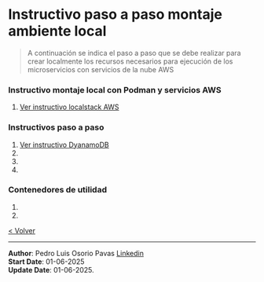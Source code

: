 # Instructivo paso a paso montaje ambiente local
> A continuación se indica el paso a paso que se debe realizar para crear localmente los recursos necesarios para ejecución de los microservicios con servicios de la nube AWS


### Instructivo montaje local con Podman y servicios AWS
1. [Ver instructivo localstack AWS](README-AMBIENTE-LOCAL.md)

### Instructivos paso a paso

1. [Ver instructivo DyanamoDB](README-SERVICIO-DYNAMODB.md)
2. [](README-SERVICIO-SECRETMANAGER.md)
3. [](README-SERVICIO-S3.md)
4. [](README-SERVICIO-REDISCACHE.md)

### Contenedores de utilidad

1. [](README-WIREMOCK.md)
2. [](README-SERVICIO-RABBITMQ.md)

[< Volver](README.md)

---

**Author**: Pedro Luis Osorio Pavas [Linkedin](www.linkedin.com/in/pedro-luis-osorio-pavas-68b3a7106)  
**Start Date**: 01-06-2025  
**Update Date**: 01-06-2025.
